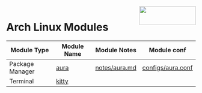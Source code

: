 <img width=150 height=50 align=right src="https://archlinux.org/static/logos/archlinux-logo-dark-90dpi.ebdee92a15b3.png">

# Arch Linux Modules

| **Module Type** | **Module Name**                           | **Module Notes**               | **Module conf**                        |
|-----------------|-------------------------------------------|--------------------------------|------------------------------|
| Package Manager | [aura](https://fosskers.github.io/aura/)  | [notes/aura.md](notes/aura.md) | [configs/aura.conf](configs/aura.conf) |
| Terminal        | [kitty](https://sw.kovidgoyal.net/kitty/) |                                |                                        |
